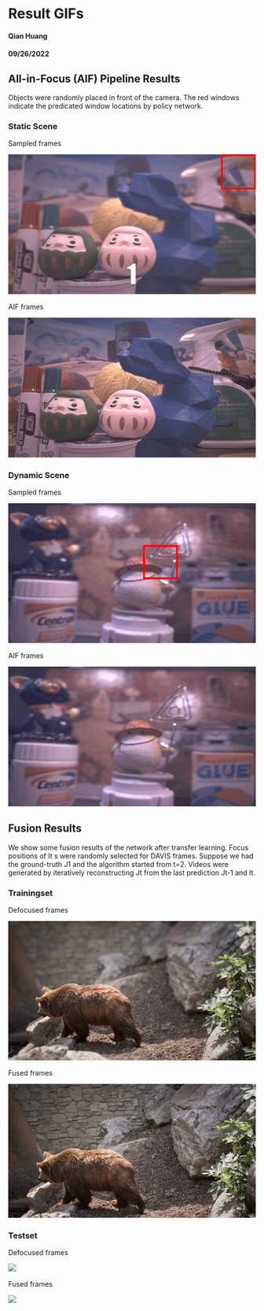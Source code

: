 # Result GIFs
#### Qian Huang
#### 09/26/2022

## All-in-Focus (AIF) Pipeline Results
Objects were randomly placed in front of the camera. The red windows indicate the predicated window locations by policy network.

### Static Scene

Sampled frames

![](sampled_frames_static.gif)

AIF frames

![](fused_frame_static.jpeg)

### Dynamic Scene

Sampled frames

![](sampled_frames_dynamic.gif)

AIF frames

![](fused_frames_dynamic.gif)

## Fusion Results
We show some fusion results of the network after transfer learning. Focus positions of It s were randomly selected for DAVIS frames. Suppose we had the ground-truth J1 and the algorithm started from t=2. Videos were generated by iteratively reconstructing Jt from the last prediction Jt-1 and It. 

### Trainingset

Defocused frames

![](bear-defocused.gif)

Fused frames

![](bear-fused.gif)

### Testset

Defocused frames

![](soapbox-defocused.gif)


Fused frames

![](soapbox-fused.gif)